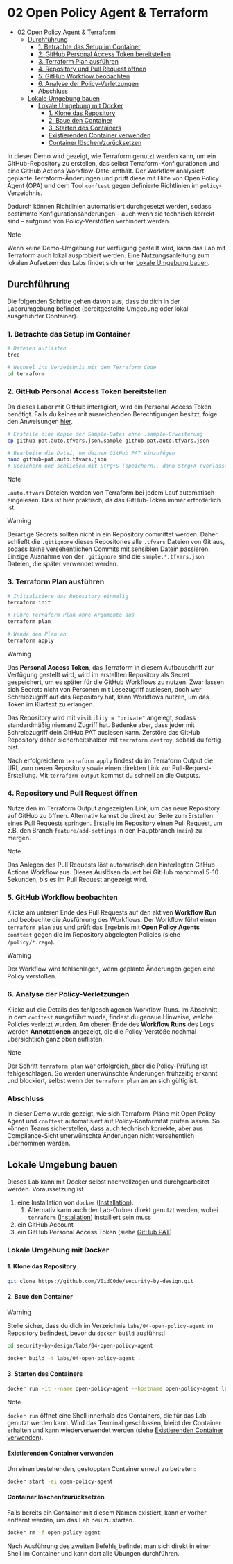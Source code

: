 # 02 Open Policy Agent & Terraform

- [02 Open Policy Agent \& Terraform](#02-open-policy-agent--terraform)
  - [Durchführung](#durchführung)
    - [1. Betrachte das Setup im Container](#1-betrachte-das-setup-im-container)
    - [2. GitHub Personal Access Token bereitstellen](#2-github-personal-access-token-bereitstellen)
    - [3. Terraform Plan ausführen](#3-terraform-plan-ausführen)
    - [4. Repository und Pull Request öffnen](#4-repository-und-pull-request-öffnen)
    - [5. GitHub Workflow beobachten](#5-github-workflow-beobachten)
    - [6. Analyse der Policy-Verletzungen](#6-analyse-der-policy-verletzungen)
    - [Abschluss](#abschluss)
  - [Lokale Umgebung bauen](#lokale-umgebung-bauen)
    - [Lokale Umgebung mit Docker](#lokale-umgebung-mit-docker)
      - [1. Klone das Repository](#1-klone-das-repository)
      - [2. Baue den Container](#2-baue-den-container)
      - [3. Starten des Containers](#3-starten-des-containers)
      - [Existierenden Container verwenden](#existierenden-container-verwenden)
      - [Container löschen/zurücksetzen](#container-löschenzurücksetzen)

In dieser Demo wird gezeigt, wie Terraform genutzt werden kann, um ein GitHub-Repository zu erstellen, das selbst Terraform-Konfigurationen und eine GitHub Actions Workflow-Datei enthält. Der Workflow analysiert geplante Terraform-Änderungen und prüft diese mit Hilfe von Open Policy Agent (OPA) und dem Tool `conftest` gegen definierte Richtlinien im `policy`-Verzeichnis.

Dadurch können Richtlinien automatisiert durchgesetzt werden, sodass bestimmte Konfigurationsänderungen – auch wenn sie technisch korrekt sind – aufgrund von Policy-Verstößen verhindert werden.

> [!NOTE]
> Wenn keine Demo-Umgebung zur Verfügung gestellt wird, kann das Lab mit Terraform auch lokal ausprobiert werden.
> Eine Nutzungsanleitung zum lokalen Aufsetzen des Labs findet sich unter [Lokale Umgebung bauen](#lokale-umgebung-bauen).

## Durchführung

Die folgenden Schritte gehen davon aus, dass du dich in der Laborumgebung befindet (bereitgestellte Umgebung oder lokal ausgeführter Container).

### 1. Betrachte das Setup im Container

```bash
# Dateien auflisten
tree

# Wechsel ins Verzeichnis mit dem Terraform Code
cd terraform
```

### 2. GitHub Personal Access Token bereitstellen

Da dieses Labor mit GitHub interagiert, wird ein Personal Access Token benötigt.
Falls du keines mit ausreichenden Berechtigungen besitzt, folge den Anweisungen [hier](/GitHub-PAT.md).

```bash
# Erstelle eine Kopie der Sample-Datei ohne .sample-Erweiterung
cp github-pat.auto.tfvars.json.sample github-pat.auto.tfvars.json

# Bearbeite die Datei, um deinen GitHub PAT einzufügen
nano github-pat.auto.tfvars.json
# Speichern und schließen mit Strg+S (speichern), dann Strg+X (verlassen)
```

> [!NOTE]
> `.auto.tfvars` Dateien werden von Terraform bei jedem Lauf automatisch eingelesen.
> Das ist hier praktisch, da das GitHub-Token immer erforderlich ist.

> [!WARNING]
> Derartige Secrets sollten nicht in ein Repository committet werden.
> Daher schließt die `.gitignore` dieses Repositories alle `.tfvars` Dateien von Git aus,
> sodass keine versehentlichen Commits mit sensiblen Datein passieren.
> Einzige Ausnahme von der `.gitignore` sind die `sample.*.tfvars.json` Dateien, die später verwendet werden.

### 3. Terraform Plan ausführen

```bash
# Initialisiere das Repository einmalig
terraform init

# Führe Terraform Plan ohne Argumente aus
terraform plan

# Wende den Plan an
terraform apply
```

> [!WARNING]
> Das **Personal Access Token**, das Terraform in diesem Aufbauschritt zur Verfügung gestellt wird,
> wird im erstellten Repository als Secret gespeichert, um es später für die GitHub Workflows zu nutzen.
> Zwar lassen sich Secrets nicht von Personen mit Lesezugriff auslesen, doch wer Schreibzugriff auf
> das Repository hat, kann Workflows nutzen, um das Token im Klartext zu erlangen.
>
> Das Repository wird mit `visibility = "private"` angelegt, sodass standardmäßig niemand Zugriff hat.
> Bedenke aber, dass jeder mit Schreibzugriff dein GitHub PAT auslesen kann. Zerstöre das GitHub Repository
> daher sicherheitshalber mit `terraform destroy`, sobald du fertig bist.

Nach erfolgreichem `terraform apply` findest du im Terraform Output die URL zum neuen Repository sowie einen direkten Link zur Pull-Request-Erstellung. Mit `terraform output` kommst du schnell an die Outputs.

### 4. Repository und Pull Request öffnen

Nutze den im Terraform Output angezeigten Link, um das neue Repository auf GitHub zu öffnen. Alternativ kannst du direkt zur Seite zum Erstellen eines Pull Requests springen.
Erstelle im Repository einen Pull Request, um z.B. den Branch `feature/add-settings` in den Hauptbranch (`main`) zu mergen.

> [!NOTE]
> Das Anlegen des Pull Requests löst automatisch den hinterlegten GitHub Actions Workflow aus.
> Dieses Auslösen dauert bei GitHub manchmal 5-10 Sekunden, bis es im Pull Request angezeigt wird.

### 5. GitHub Workflow beobachten

Klicke am unteren Ende des Pull Requests auf den aktiven **Workflow Run** und beobachte die Ausführung des Workflows.
Der Workflow führt einen `terraform plan` aus und prüft das Ergebnis mit **Open Policy Agents** `conftest` gegen die im Repository abgelegten Policies (siehe `/policy/*.rego`).

> [!WARNING]
> Der Workflow wird fehlschlagen, wenn geplante Änderungen gegen eine Policy verstoßen.

### 6. Analyse der Policy-Verletzungen

Klicke auf die Details des fehlgeschlagenen Workflow-Runs. Im Abschnitt, in dem `conftest` ausgeführt wurde, findest du genaue Hinweise, welche Policies verletzt wurden.
Am oberen Ende des **Workflow Runs** des Logs werden **Annotationen** angezeigt, die die Policy-Verstöße nochmal übersichtlich ganz oben auflisten.

> [!NOTE]
> Der Schritt `terraform plan` war erfolgreich, aber die Policy-Prüfung ist fehlgeschlagen.
> So werden unerwünschte Änderungen frühzeitig erkannt und blockiert, selbst wenn der `terraform plan` an an sich gültig ist.

### Abschluss

In dieser Demo wurde gezeigt, wie sich Terraform-Pläne mit Open Policy Agent und `conftest` automatisiert auf Policy-Konformität prüfen lassen. So können Teams sicherstellen, dass auch technisch korrekte, aber aus Compliance-Sicht unerwünschte Änderungen nicht versehentlich übernommen werden.

## Lokale Umgebung bauen

Dieses Lab kann mit Docker selbst nachvollzogen und durchgearbeitet werden.
Voraussetzung ist

1. eine Installation von `docker` ([Installation](https://docs.docker.com/engine/install/)).
   1. Alternativ kann auch der Lab-Ordner direkt genutzt werden, wobei `terraform` ([Installation](https://developer.hashicorp.com/terraform/install)) installiert sein muss
2. ein GitHub Account
3. ein GitHub Personal Access Token (siehe [GitHub PAT](/GitHub-PAT.md))

### Lokale Umgebung mit Docker

#### 1. Klone das Repository

```bash
git clone https://github.com/V0idC0de/security-by-design.git
```

#### 2. Baue den Container

> [!WARNING]
> Stelle sicher, dass du dich im Verzeichnis `labs/04-open-policy-agent` im Repository befindest, bevor du `docker build` ausführst!

```bash
cd security-by-design/labs/04-open-policy-agent
```

```bash
docker build -t labs/04-open-policy-agent .
```

#### 3. Starten des Containers

```bash
docker run -it --name open-policy-agent --hostname open-policy-agent labs/04-open-policy-agent
```

> [!NOTE]
> `docker run` öffnet eine Shell innerhalb des Containers, die für das Lab genutzt werden kann. Wird das Terminal geschlossen, bleibt der Container erhalten und kann wiederverwendet werden (siehe [Existierenden Container verwenden](#existierenden-container-verwenden)).

#### Existierenden Container verwenden

Um einen bestehenden, gestoppten Container erneut zu betreten:

```bash
docker start -ai open-policy-agent
```

#### Container löschen/zurücksetzen

Falls bereits ein Container mit diesem Namen existiert, kann er vorher entfernt werden, um das Lab neu zu starten.

```bash
docker rm -f open-policy-agent
```

Nach Ausführung des zweiten Befehls befindet man sich direkt in einer Shell im Container und kann dort alle Übungen durchführen.
